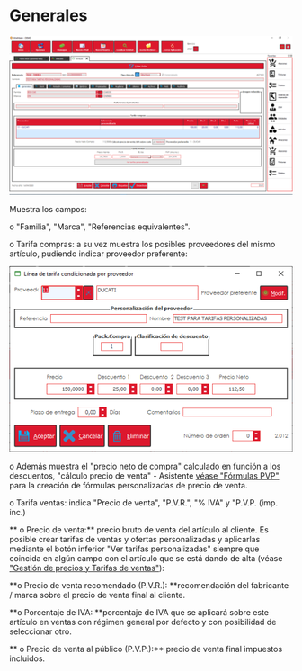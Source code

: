 # Generales

![](<../../../../.gitbook/assets/image (489).png>)

Muestra los campos:

&#x20;                               o   "Familia", "Marca", "Referencias equivalentes".

&#x20;                               o   Tarifa compras: a su vez muestra los posibles proveedores del mismo artículo, pudiendo indicar proveedor preferente:

![](<../../../../.gitbook/assets/image (490).png>)

&#x20;                                o   Además muestra el "precio neto de compra" calculado en función a los descuentos, "cálculo precio de venta" - Asistente [véase "Fórmulas PVP"](../../../submaestros/articulos/formulas-pvp.md) para la creación de fórmulas personalizadas de precio de venta.

&#x20;                                o   Tarifa ventas: indica "Precio de venta", "P.V.R.", "% IVA" y "P.V.P. (imp. inc.)

**                                                     o   Precio de venta:** precio bruto de venta del artículo al cliente. Es posible crear tarifas de ventas y ofertas personalizadas y aplicarlas mediante el botón inferior "Ver tarifas personalizadas" siempre que coincida en algún campo con el artículo que se está dando de alta (véase ["Gestión de precios y Tarifas de ventas"](../gestion-de-precios-y-tarifas-de-ventas.md)):

&#x20;                                                    **o   Precio de venta recomendado (P.V.R.): **recomendación del fabricante / marca sobre el precio de venta final al cliente.

&#x20;                                                    **o   Porcentaje de IVA: **porcentaje de IVA que se aplicará sobre este artículo en ventas con régimen general por defecto y con posibilidad de seleccionar otro.

&#x20;                               **                     o   Precio de venta al público (P.V.P.):** precio de venta final impuestos incluidos.
